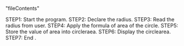 "fileContents"

STEP1: Start the program.
STEP2: Declare the radius.
STEP3: Read the radius from user.
STEP4:  Apply the formula of area of the circle.
STEP5:  Store the value of area into circleraea.
STEP6:  Display the circlearea.
STEP7: End .


